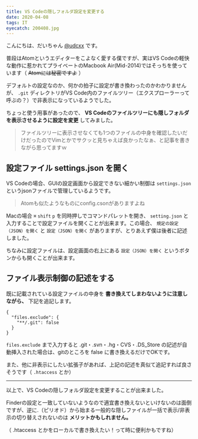 ```yaml
---
title: VS Codeの隠しフォルダ設定を変更する
date: 2020-04-08
tags: IT
eyecatch: 200408.jpg
---
```


こんにちは、だいちゃん [@udcxx](https://twitter.com/udc_xx) です。

普段はAtomというエディターをこよなく愛する僕ですが、実はVS Codeの軽快な動作に惹かれてプライベートのMacbook Air(Mid-2014)ではそっちを使っています（ ~~Atomには秘密ですよ~~ ）

デフォルトの設定なのか、何かの拍子に設定が書き換わったのかわかりませんが、 `.git` ディレクトリがVS Code内のファイルツリー（エクスプローラーって呼ぶの？）で非表示になっているようでした。

ちょっと使う用事があったので、 **VS Codeのファイルツリーにも隠しフォルダを表示させるように設定を変更** してみました。

> ファイルツリーに表示させなくても1つのファイルの中身を確認したいだけだったのでVimとかでサクッと見ちゃえば良かったなぁ、と記事を書きながら思ってますｗ

## 設定ファイル settings.json を開く

VS Codeの場合、GUIの設定画面から設定できない細かい制御は `settings.json` というjsonファイルで管理しているようです。

> Atomも似たようなものにconfig.csonがありますよね

Macの場合 `⌘` `shift` `p` を同時押しでコマンドパレットを開き、 `setting.json` と入力することで設定ファイルを開くことが出来ます。この場合、 `規定の設定（JSON）を開く` と `設定（JSON）を開く` がありますが、とりあえず僕は後者に記述しました。

ちなみに設定ファイルは、設定画面の右上にある `設定（JSON）を開く` というボタンからも開くことが出来ます。

## ファイル表示制御の記述をする

既に記載されている設定ファイルの中身を **書き換えてしまわないように注意しながら、** 下記を追記します。

```
{
  "files.exclude": {
    "**/.git": false
  }
}
```

`files.exclude` まで入力すると .git・.svn・.hg・CVS・.DS_Store の記述が自動挿入された場合は、gitのところを false に書き換えるだけでOKです。

また、他に非表示にしたい拡張子があれば、上記の記述を真似て追記すれば良さそうです（ `.htaccess` とか）

-----

以上で、VS Codeの隠しフォルダ設定を変更することが出来ました。

Finderの設定と一致していないようなので適宜書き換えないといけないのは面倒ですが、逆に.（ピリオド）から始まる一般的な隠しファイルが一括で表示/非表示の切り替えされないのは **メリットかもしれません。**

（ .htaccess とかをローカルで書き換えたい！って時に便利かもですね）
